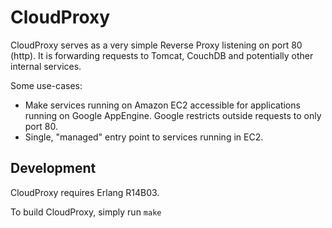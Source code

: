# CloudProxy

CloudProxy serves as a very simple Reverse Proxy listening on port 80 (http). It is forwarding requests to Tomcat, CouchDB and potentially other internal services.

Some use-cases:
* Make services running on Amazon EC2 accessible for applications running on Google AppEngine. Google restricts outside requests to only port 80.
* Single, "managed" entry point to services running in EC2.


## Development

CloudProxy requires Erlang R14B03.

To build CloudProxy, simply run `make`
